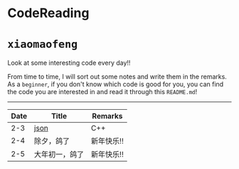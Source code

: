 # CodeReading

`xiaomaofeng`
===========================

Look at some interesting code every day!!

From time to time, I will sort out some notes and write them in the remarks. As a `beginner`, if you don't know which code is good for you, you can find the code you are interested in and read it through this `README.md`! 

****

|Date|Title|Remarks|
|-|-|-|
|2-3|[json](https://github.com/nlohmann/json#json-as-first-class-data-type "JSON for Mordenn C++")|C++ |
|2-4|除夕，鸽了|新年快乐!!|
|2-5|大年初一，鸽了|新年快乐!!|
